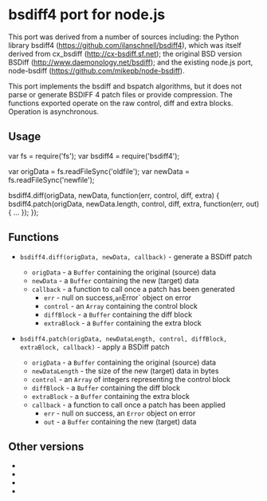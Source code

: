 # bsdiff4 port for node.js

This port was derived from a number of sources including: the Python library
bsdiff4 (https://github.com/ilanschnell/bsdiff4), which was itself derived
from cx_bsdiff (http://cx-bsdiff.sf.net); the original BSD version BSDiff
(http://www.daemonology.net/bsdiff); and the existing node.js port,
node-bsdiff (https://github.com/mikepb/node-bsdiff).

This port implements the bsdiff and bspatch algorithms, but it does not parse
or generate BSDIFF 4 patch files or provide compression. The functions exported
operate on the raw control, diff and extra blocks. Operation is asynchronous.

## Usage

  var fs = require('fs');
  var bsdiff4 = require('bsdiff4');

  var origData = fs.readFileSync('oldfile');
  var newData  = fs.readFileSync('newfile');

  bsdiff4.diff(origData, newData, function(err, control, diff, extra) {
    bsdiff4.patch(origData, newData.length, control, diff, extra, function(err, out) {
      ...
    });
  });

## Functions

* `bsdiff4.diff(origData, newData, callback)` - generate a BSDiff patch
  * `origData` - a `Buffer` containing the original (source) data
  * `newData` - a `Buffer` containing the new (target) data
  * `callback` - a function to call once a patch has been generated
    * `err` - null on success,` an `Error` object on error
    * `control` - an `Array` containing the control block
    * `diffBlock` - a `Buffer` containing the diff block
    * `extraBlock` - a `Buffer` containing the extra block

* `bsdiff4.patch(origData, newDataLength, control, diffBlock, extraBlock, callback)` - apply a BSDiff patch
  * `origData` - a `Buffer` containing the original (source) data
  * `newDataLength` - the size of the new (target) data in bytes
  * `control` - an `Array` of integers representing the control block
  * `diffBlock` - a `Buffer` containing the diff block
  * `extraBlock` - a `Buffer` containing the extra block
  * `callback` - a function to call once a patch has been applied
    * `err` - null on success, an `Error` object on error
    * `out` - a `Buffer` containing the new (target) data

## Other versions

* [node-bsdiff]:https://github.com/mikepb/node-bsdiff
* [BSDiff]:http://www.daemonology.net/bsdiff
* [bsdiff4]:https://github.com/ilanschnell/bsdiff4
* [cx_bsdiff]:http://cx-bsdiff.sf.net
